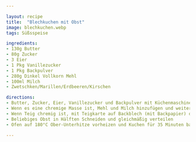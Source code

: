 ```yaml
---

layout: recipe
title:  "Blechkuchen mit Obst"
image: blechkuchen.webp
tags: Süßsspeise

ingredients:
- 130g Butter
- 80g Zucker
- 3 Eier
- 1 Pkg Vanillezucker
- 1 Pkg Backpulver
- 280g Dinkel Vollkorn Mehl
- 100ml Milch
- Zwetschken/Marillen/Erdbeeren/Kirschen

directions:
- Butter, Zucker, Eier, Vanillezucker und Backpulver mit Küchenmaschine mixen
- Wenn es eine chremige Masse ist, Mehl und Milch hinzufügen und weiter mixen
- Wenn Teig chremig ist, mit Teigkarte auf Backblech (mit Backpapier) dünn aufstreichen (ca 0,5-1cm hoch)
- Beliebiges Obst in Hälften Schneiden und gleichmäßig verteilen
- Ofen auf 180°C Ober-Unterhitze vorheizen und Kuchen für 35 Minuten backen

---
```

